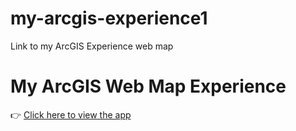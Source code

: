 # my-arcgis-experience1
Link to my ArcGIS Experience web map
# My ArcGIS Web Map Experience

👉 [Click here to view the app](https://experience.arcgis.com/experience/029726c5da2f403e831886049f1e456e)
